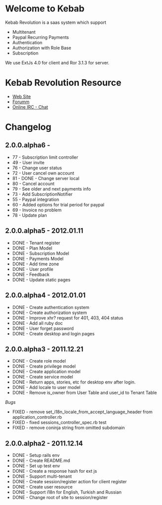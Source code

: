 # Welcome to Kebab

Kebab Revolution is a saas system which support

* Multitenant
* Paypal Recurring Payments
* Authentication
* Authorization with Role Base
* Subscription

We use ExtJs 4.0 for client and Ror 3.1.3 for server.

# Kebab Revolution Resource

* [Web Site](http://www.kebab-project.com)
* [Forumm](http://kebab-project.2299591.n4.nabble.com/Kebab-Project-2-0-x-Revolution-f3832977.html)
* [Online IRC - Chat](http://webchat.freenode.net/?channels=kebabproject)

# Changelog

## 2.0.0.alpha6 -

* 77 - Subscription limit controller
* 49 - User invite
* 76 - Change user status
* 72 - User cancel own account
* 81 - DONE - Change server local
* 80 - Cancel account
* 79 - See older and next payments info
* 73 - Add SubscriptionNotifier
* 55 - Paypal integration
* 60 - Added options for trial period for paypal
* 69 - Invoice no problem
* 78 - Update plan

## 2.0.0.alpha5 - 2012.01.11

* DONE - Tenant register
* DONE - Plan Model
* DONE - Subscription Model
* DONE - Payments Model
* DONE - Add time zone
* DONE - User profile
* DONE - Feedback
* DONE - Update static pages

## 2.0.0.alpha4 - 2012.01.01

* DONE - Create authentication system
* DONE - Create authorization system
* DONE - Improve xhr? request for 401, 403, 404 status
* DONE - Add all ruby doc
* DONE - User forget password
* DONE - Create desktop and login pages

## 2.0.0.alpha3 - 2011.12.21

* DONE - Create role model
* DONE - Create privilege model
* DONE - Create application model
* DONE - Create service model
* DONE - Return apps, stories, etc for desktop env after login.
* DONE - Add locale to user model
* DONE - Remove is_owner from User Table and user_id to Tenant Table

*Bugs*

* FIXED - remove set_i18n_locale_from_accept_language_header from application_controller.rb
* FIXED - fixed sessions_controller_spec.rb test
* FIXED - remove coninja string from omitted subdomain

## 2.0.0.alpha2 - 2011.12.14

* DONE - Setup rails env
* DONE - Create README.md
* DONE - Set up test env
* DONE - Create a response hash for ext js
* DONE - Support multi-tenant
* DONE - Create session/register action for client register
* DONE - Create user resource
* DONE - Support i18n for English, Turkish and Russian
* DONE - Change root of site to session/register 
